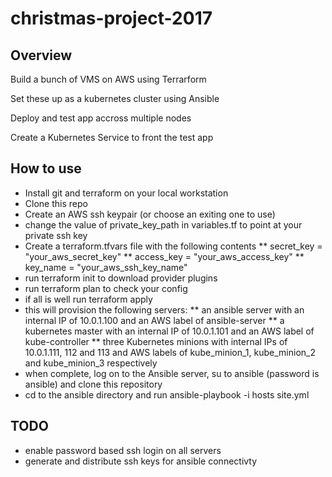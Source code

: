 # christmas-project-2017

## Overview

Build a bunch of VMS on AWS using Terrarform

Set these up as a kubernetes cluster using Ansible

Deploy and test app accross multiple nodes 

Create a Kubernetes Service to front the test app

## How to use
* Install git and terraform on your local workstation
* Clone this repo
* Create an AWS ssh keypair (or choose an exiting one to use)
* change the value of private_key_path in variables.tf to point at your private ssh key
* Create a terraform.tfvars file with the following contents
**  secret_key = "your_aws_secret_key"
**  access_key = "your_aws_access_key"
**  key_name = "your_aws_ssh_key_name"  
* run terraform init to download provider plugins
* run terraform plan to check your config
* if all is well run terraform apply
* this will provision the following servers:
**  an ansible server with an internal IP of 10.0.1.100 and an AWS label of ansible-server
**  a kubernetes master with an internal IP of 10.0.1.101 and an AWS label of kube-controller
**  three Kubernetes minions with internal IPs of 10.0.1.111, 112 and 113 and AWS labels of kube_minion_1, kube_minion_2 and kube_minion_3 respectively 
* when complete, log on to the Ansible server, su to ansible (password is ansible) and clone this repository
* cd to the ansible directory and run ansible-playbook -i hosts site.yml 

## TODO 
* enable password based ssh login on all servers 
* generate and distribute ssh keys for ansible connectivty 
